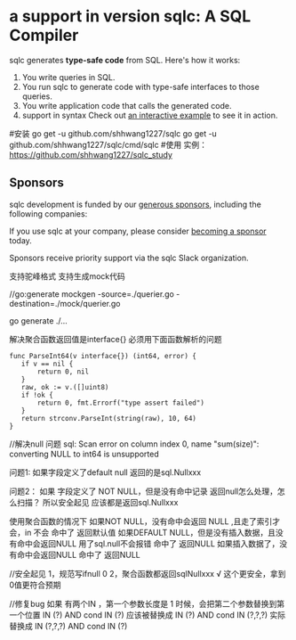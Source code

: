 # a support in version sqlc: A SQL Compiler

sqlc generates **type-safe code** from SQL. Here's how it works:

1. You write queries in SQL.
1. You run sqlc to generate code with type-safe interfaces to those queries.
1. You write application code that calls the generated code.
1. support in syntax
Check out [an interactive example](https://github.com/shhwang1227/sqlc_study) to see it in action.


#安装
 go get -u github.com/shhwang1227/sqlc
 go get -u github.com/shhwang1227/sqlc/cmd/sqlc
#使用
实例：https://github.com/shhwang1227/sqlc_study

## Sponsors

sqlc development is funded by our [generous
sponsors](https://github.com/sponsors/xiazemin), including the following
companies:

If you use sqlc at your company, please consider [becoming a
sponsor](https://github.com/sponsors/xiazemin) today.

Sponsors receive priority support via the sqlc Slack organization.

支持驼峰格式
支持生成mock代码

 //go:generate  mockgen -source=./querier.go  -destination=./mock/querier.go

 go generate ./... 

 解决聚合函数返回值是interface{}
 必须用下面函数解析的问题
 ```
 func ParseInt64(v interface{}) (int64, error) {
	if v == nil {
		return 0, nil
	}
	raw, ok := v.([]uint8)
	if !ok {
		return 0, fmt.Errorf("type assert failed")
	}
	return strconv.ParseInt(string(raw), 10, 64)
}
```

//解决null 问题
sql: Scan error on column index 0, name "sum(size)": converting NULL to int64 is unsupported

问题1:
如果字段定义了default null 返回的是sql.Nullxxx

问题2：
如果 字段定义了 NOT NULL，但是没有命中记录
返回null怎么处理，怎么扫描？
所以安全起见 应该都是返回sql.Nullxxx



使用聚合函数的情况下
如果NOT NULL，没有命中会返回 NULL ,且走了索引才会，in 不会
             命中了 返回默认值
如果DEFAULT NULL，但是没有插入数据，且没有命中会返回NULL  用了sql.null不会报错
                            命中了 返回NULL
              如果插入数据了，没有命中会返回NULL
                            命中了 返回NULL

//安全起见
1，规范写ifnull 0 
2，聚合函数都返回sqlNullxxx    √  这个更安全，拿到0值更符合预期


//修复bug
如果 有两个IN ，第一个参数长度是 1 时候，会把第二个参数替换到第一个位置
IN (?) AND cond IN (?)
应该被替换成
IN (?) AND cond IN (?,?,?)
实际替换成
IN (?,?,?) AND cond IN (?)


